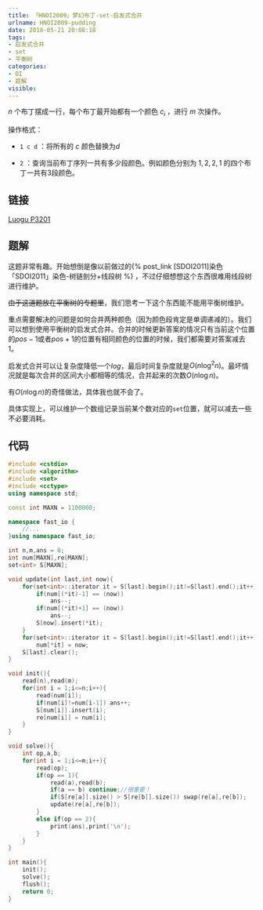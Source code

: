```yaml
---
title: 「HNOI2009」梦幻布丁-set-启发式合并
urlname: HNOI2009-pudding
date: 2018-05-21 20:08:18
tags:
- 启发式合并
- set
- 平衡树
categories: 
- OI
- 题解
visible:
---
```


$n$ 个布丁摆成一行，每个布丁最开始都有一个颜色 $c_i$ ，进行 $m$ 次操作。

操作格式：

+ `1 c d` ：将所有的 $c$ 颜色替换为$d$

+ `2` ：查询当前布丁序列一共有多少段颜色。例如颜色分别为 $1,2,2,1$ 的四个布丁一共有3段颜色。

<!-- more -->

## 链接

[Luogu P3201](https://www.luogu.org/problemnew/show/P3201)

## 题解

这题非常有趣。开始想倒是像以前做过的{% post_link [SDOI2011]染色 「SDOI2011」染色-树链剖分+线段树 %} ，不过仔细想想这个东西很难用线段树进行维护。

~~由于这道题放在平衡树的专题里~~，我们思考一下这个东西能不能用平衡树维护。

重点需要解决的问题是如何合并两种颜色（因为颜色段肯定是单调递减的）。我们可以想到使用平衡树的启发式合并。合并的时候更新答案的情况只有当前这个位置的$pos-1$或者$pos+1$的位置有相同颜色的位置的时候，我们都需要对答案减去1。

启发式合并可以让复杂度降低一个$log$，最后时间复杂度就是$O(n \log^2{n})$。最坏情况就是每次合并的区间大小都相等的情况，合并起来的次数$O(n \log {n})$。

有$O(n \log{n})$的奇怪做法，具体我也就不会了。

具体实现上，可以维护一个数组记录当前某个数对应的`set`位置，就可以减去一些不必要消耗。

## 代码


```cpp
#include <cstdio>
#include <algorithm>
#include <set>
#include <cctype>
using namespace std;

const int MAXN = 1100000;

namespace fast_io {
    //...
}using namespace fast_io;

int n,m,ans = 0;
int num[MAXN],re[MAXN];
set<int> S[MAXN];

void update(int last,int now){
    for(set<int>::iterator it = S[last].begin();it!=S[last].end();it++){
        if(num[(*it)-1] == (now)) 
            ans--;
        if(num[(*it)+1] == (now))
            ans--;
        S[now].insert(*it);
    }
    for(set<int>::iterator it = S[last].begin();it!=S[last].end();it++)
        num[*it] = now;
    S[last].clear();
}

void init(){
    read(n),read(m);
    for(int i = 1;i<=n;i++){
        read(num[i]);
        if(num[i]!=num[i-1]) ans++;
        S[num[i]].insert(i);
        re[num[i]] = num[i];
    }
}

void solve(){
    int op,a,b;
    for(int i = 1;i<=m;i++){
        read(op);
        if(op == 1){
            read(a),read(b);
            if(a == b) continue;//很重要！
            if(S[re[a]].size() > S[re[b]].size()) swap(re[a],re[b]);
            update(re[a],re[b]);
        }
        else if(op == 2){
            print(ans),print('\n');
        }
    }
}

int main(){
    init();
    solve();
    flush();
    return 0;
}
```


